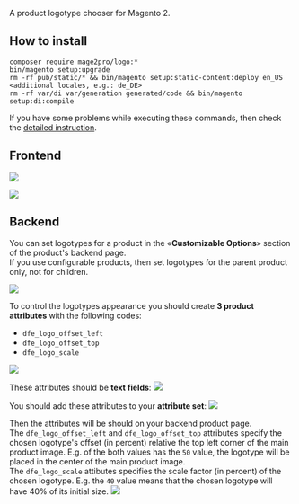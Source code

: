 A product logotype chooser for Magento 2.

## How to install
```
composer require mage2pro/logo:*
bin/magento setup:upgrade
rm -rf pub/static/* && bin/magento setup:static-content:deploy en_US <additional locales, e.g.: de_DE>
rm -rf var/di var/generation generated/code && bin/magento setup:di:compile
```
If you have some problems while executing these commands, then check the [detailed instruction](https://mage2.pro/t/263).

## Frontend

![](https://mage2.pro/uploads/default/original/2X/0/0f549582cdfad0bcc858de55340e3d6044417551.png)

![](https://mage2.pro/uploads/default/original/2X/f/fbe2b2e52c0520ba6fa5d830a53e6d735ff33db2.png)

## Backend

You can set logotypes for a product in the «**Customizable Options**» section of the product's backend page.  
If you use configurable products, then set logotypes for the parent product only, not for children.  

![](https://mage2.pro/uploads/default/original/2X/c/c575f3ea0f3a4a24c330447fa2316f5644806574.png)

To control the logotypes appearance you should create **3 product attributes** with the following codes:

- `dfe_logo_offset_left`
- `dfe_logo_offset_top`
- `dfe_logo_scale`

![](https://mage2.pro/uploads/default/original/2X/4/49d720d69356dd74a2301c5b9f5bec816701b190.png)

These attributes should be **text fields**:
![](https://mage2.pro/uploads/default/original/2X/c/c9fb78c2d5c2f40bff80247712ddba0da08adc5b.png)

You should add these attributes to your **attribute set**:
![](https://mage2.pro/uploads/default/original/2X/9/97ca2c5f7ef2501f53f417307062d0ca6b646933.png)

Then the attributes will be should on your backend product page.  
The `dfe_logo_offset_left` and `dfe_logo_offset_top` attributes specify the chosen logotype's offset (in percent) relative the top left corner of the main product image. E.g. of the both values has the `50` value, the logotype will be placed in the center of the main product image.   
The `dfe_logo_scale` attibutes specifies the scale factor (in percent) of the chosen logotype. E.g. the `40` value means that the chosen logotype will have 40% of its initial size. 
![](https://mage2.pro/uploads/default/original/2X/c/cc531a99fef641413d6a6471d5d6a48ba5a298a1.png)
